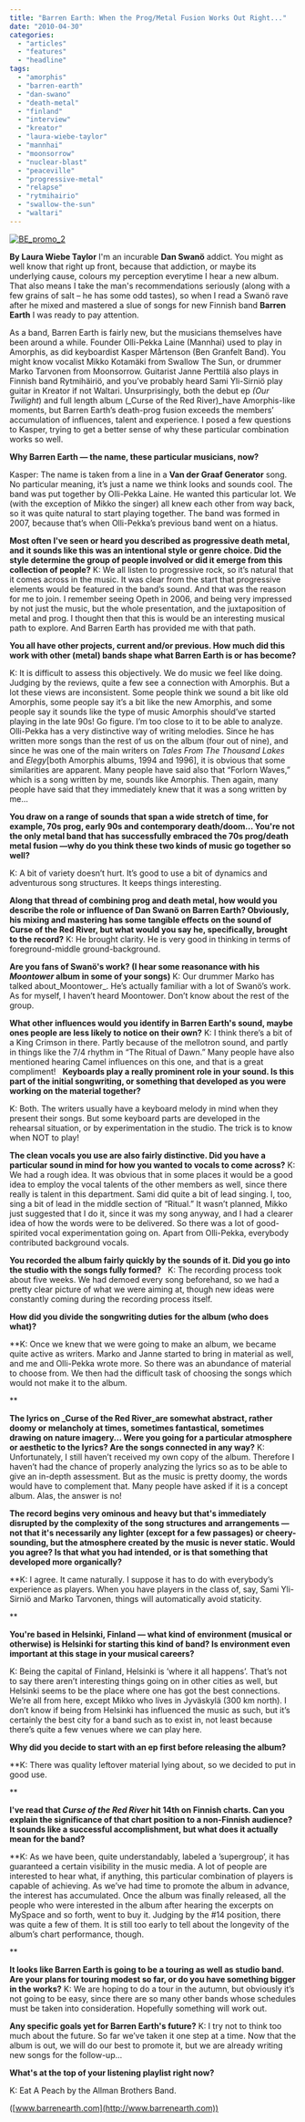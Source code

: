 ```yaml
---
title: "Barren Earth: When the Prog/Metal Fusion Works Out Right..."
date: "2010-04-30"
categories: 
  - "articles"
  - "features"
  - "headline"
tags: 
  - "amorphis"
  - "barren-earth"
  - "dan-swano"
  - "death-metal"
  - "finland"
  - "interview"
  - "kreator"
  - "laura-wiebe-taylor"
  - "mannhai"
  - "moonsorrow"
  - "nuclear-blast"
  - "peaceville"
  - "progressive-metal"
  - "relapse"
  - "rytmihairio"
  - "swallow-the-sun"
  - "waltari"
---
```


[![BE_promo_2](http://www.hellbound.ca/wp-content/uploads/2010/04/BE_promo_2-300x199.jpg "BE_promo_2")](http://www.hellbound.ca/wp-content/uploads/2010/04/BE_promo_2.jpg)

**By Laura Wiebe Taylor** I'm an incurable **Dan Swanö** addict. You might as well know that right up front, because that addiction, or maybe its underlying cause, colours my perception everytime I hear a new album. That also means I take the man's recommendations seriously (along with a few grains of salt – he has some odd tastes), so when I read a Swanö rave after he mixed and mastered a slue of songs for new Finnish band **Barren Earth** I was ready to pay attention.

As a band, Barren Earth is fairly new, but the musicians themselves have been around a while. Founder Olli-Pekka Laine (Mannhai) used to play in Amorphis, as did keyboardist Kasper Mårtenson (Ben Granfelt Band). You might know vocalist Mikko Kotamäki from Swallow The Sun, or drummer Marko Tarvonen from Moonsorrow. Guitarist Janne Perttilä also plays in Finnish band Rytmihäiriö, and you’ve probably heard Sami Yli-Sirniö play guitar in Kreator if not Waltari. Unsurprisingly, both the debut ep _(Our Twilight_) and full length album (_Curse of the Red River)_have Amorphis-like moments, but Barren Earth’s death-prog fusion exceeds the members’ accumulation of influences, talent and experience. I posed a few questions to Kasper, trying to get a better sense of why these particular combination works so well.

**Why Barren Earth — the name, these particular musicians, now?**

Kasper: The name is taken from a line in a **Van der Graaf Generator** song. No particular meaning, it’s just a name we think looks and sounds cool. The band was put together by Olli-Pekka Laine. He wanted this particular lot. We (with the exception of Mikko the singer) all knew each other from way back, so it was quite natural to start playing together. The band was formed in 2007, because that’s when Olli-Pekka’s previous band went on a hiatus.

**Most often I've seen or heard you described as progressive death metal, and it sounds like this was an intentional style or genre choice. Did the style determine the group of people involved or did it emerge from this collection of people?** K: We all listen to progressive rock, so it’s natural that it comes across in the music. It was clear from the start that progressive elements would be featured in the band’s sound. And that was the reason for me to join. I remember seeing Opeth in 2006, and being very impressed by not just the music, but the whole presentation, and the juxtaposition of metal and prog. I thought then that this is would be an interesting musical path to explore. And Barren Earth has provided me with that path.

**You all have other projects, current and/or previous. How much did this work with other (metal) bands shape what Barren Earth is or has become?**

K: It is difficult to assess this objectively. We do music we feel like doing. Judging by the reviews, quite a few see a connection with Amorphis. But a lot these views are inconsistent. Some people think we sound a bit like old Amorphis, some people say it’s a bit like the new Amorphis, and some people say it sounds like the type of music Amorphis should’ve started playing in the late 90s! Go figure. I’m too close to it to be able to analyze. Olli-Pekka has a very distinctive way of writing melodies. Since he has written more songs than the rest of us on the album (four out of nine), and since he was one of the main writers on _Tales From The Thousand Lakes_ and _Elegy_\[both Amorphis albums, 1994 and 1996\], it is obvious that some similarities are apparent. Many people have said also that “Forlorn Waves,” which is a song written by me, sounds like Amorphis. Then again, many people have said that they immediately knew that it was a song written by me...

**You draw on a range of sounds that span a wide stretch of time, for example, 70s prog, early 90s and contemporary death/doom... You're not the only metal band that has successfully embraced the 70s prog/death metal fusion —why do you think these two kinds of music go together so well?**

K: A bit of variety doesn’t hurt. It’s good to use a bit of dynamics and adventurous song structures. It keeps things interesting.

**Along that thread of combining prog and death metal, how would you describe the role or influence of Dan Swanö on Barren Earth? Obviously, his mixing and mastering has some tangible effects on the sound of Curse of the Red River, but what would you say he, specifically, brought to the record?** K: He brought clarity. He is very good in thinking in terms of foreground-middle ground-background.

**Are you fans of Swanö's work? (I hear some reasonance with his _Moontower_ album in some of your songs)** K: Our drummer Marko has talked about_Moontower_. He’s actually familiar with a lot of Swanö’s work. As for myself, I haven’t heard Moontower. Don’t know about the rest of the group.

**What other influences would you identify in Barren Earth's sound, maybe ones people are less likely to notice on their own?** K: I think there’s a bit of a King Crimson in there. Partly because of the mellotron sound, and partly in things like the 7/4 rhythm in “The Ritual of Dawn.” Many people have also mentioned hearing Camel influences on this one, and that is a great compliment!   **Keyboards play a really prominent role in your sound. Is this part of the initial songwriting, or something that developed as you were working on the material together?**

K: Both. The writers usually have a keyboard melody in mind when they present their songs. But some keyboard parts are developed in the rehearsal situation, or by experimentation in the studio. The trick is to know when NOT to play!

**The clean vocals you use are also fairly distinctive. Did you have a particular sound in mind for how you wanted to vocals to come across?** K: We had a rough idea. It was obvious that in some places it would be a good idea to employ the vocal talents of the other members as well, since there really is talent in this department. Sami did quite a bit of lead singing. I, too, sing a bit of lead in the middle section of “Ritual.” It wasn’t planned, Mikko just suggested that I do it, since it was my song anyway, and I had a clearer idea of how the words were to be delivered. So there was a lot of good-spirited vocal experimentation going on. Apart from Olli-Pekka, everybody contributed background vocals.

**You recorded the album fairly quickly by the sounds of it. Did you go into the studio with the songs fully formed?**   K: The recording process took about five weeks. We had demoed every song beforehand, so we had a pretty clear picture of what we were aiming at, though new ideas were constantly coming during the recording process itself.

**How did you divide the songwriting duties for the album (who does what)?**

**K: Once we knew that we were going to make an album, we became quite active as writers. Marko and Janne started to bring in material as well, and me and Olli-Pekka wrote more. So there was an abundance of material to choose from. We then had the difficult task of choosing the songs which would not make it to the album.

**

**The lyrics on _Curse of the Red River_are somewhat abstract, rather doomy or melancholy at times, sometimes fantastical, sometimes drawing on nature imagery... Were you going for a particular atmosphere or aesthetic to the lyrics? Are the songs connected in any way?** K: Unfortunately, I still haven’t received my own copy of the album. Therefore I haven’t had the chance of properly analyzing the lyrics so as to be able to give an in-depth assessment. But as the music is pretty doomy, the words would have to complement that. Many people have asked if it is a concept album. Alas, the answer is no!

**The record begins very ominous and heavy but that's immediately disrupted by the complexity of the song structures and arrangements — not that it's necessarily any lighter (except for a few passages) or cheery-sounding, but the atmosphere created by the music is never static. Would you agree? Is that what you had intended, or is that something that developed more organically?**

**K: I agree. It came naturally. I suppose it has to do with everybody’s experience as players. When you have players in the class of, say, Sami Yli-Sirniö and Marko Tarvonen, things will automatically avoid staticity.

**

**You're based in Helsinki, Finland — what kind of environment (musical or otherwise) is Helsinki for starting this kind of band? Is environment even important at this stage in your musical careers?**

K: Being the capital of Finland, Helsinki is ’where it all happens’. That’s not to say there aren’t interesting things going on in other cities as well, but Helsinki seems to be the place where one has got the best connections. We’re all from here, except Mikko who lives in Jyväskylä (300 km north). I don’t know if being from Helsinki has influenced the music as such, but it’s certainly the best city for a band such as to exist in, not least because there’s quite a few venues where we can play here.

**Why did you decide to start with an ep first before releasing the album?**

**K: There was quality leftover material lying about, so we decided to put in good use.

**

**I've read that _Curse of the Red River_ hit 14th on Finnish charts. Can you explain the significance of that chart position to a non-Finnish audience? It sounds like a successful accomplishment, but what does it actually mean for the band?**

**K: As we have been, quite understandably, labeled a ’supergroup’, it has guaranteed a certain visibility in the music media. A lot of people are interested to hear what, if anything, this particular combination of players is capable of achieving. As we’ve had time to promote the album in advance, the interest has accumulated. Once the album was finally released, all the people who were interested in the album after hearing the excerpts on MySpace and so forth, went to buy it. Judging by the #14 position, there was quite a few of them. It is still too early to tell about the longevity of the album’s chart performance, though.

**

**It looks like Barren Earth is going to be a touring as well as studio band. Are your plans for touring modest so far, or do you have something bigger in the works?** K: We are hoping to do a tour in the autumn, but obviously it’s not going to be easy, since there are so many other bands whose schedules must be taken into consideration. Hopefully something will work out.

**Any specific goals yet for Barren Earth's future?** K: I try not to think too much about the future. So far we’ve taken it one step at a time. Now that the album is out, we will do our best to promote it, but we are already writing new songs for the follow-up...

**What's at the top of your listening playlist right now?**

K: Eat A Peach by the Allman Brothers Band.

([www.barrenearth.com](http://www.barrenearth.com))

